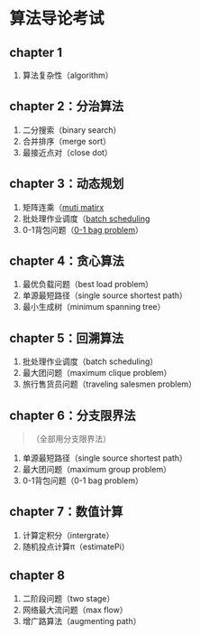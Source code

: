 # 算法导论考试

## chapter 1
1. 算法复杂性（algorithm）

## chapter 2：分治算法
1. 二分搜索（binary search）
2. 合并排序（merge sort）
3. 最接近点对（close dot）

## chapter 3：动态规划
1. 矩阵连乘（[muti matirx](./chapter_3/muti_matirx/muti_matrix.c)
2. 批处理作业调度（[batch scheduling](./chapter_3/pipline_scheduling/pipline_scheduling.c)
3. 0-1背包问题（[0-1 bag problem](./chapter_3/bag_problem/bag_problem.c)）

## chapter 4：贪心算法
1. 最优负载问题（best load problem）
2. 单源最短路径（single source shortest path）
3. 最小生成树（minimum spanning tree）

## chapter 5：回溯算法
1. 批处理作业调度（batch scheduling）
2. 最大团问题（maximum clique problem）
3. 旅行售货员问题（traveling salesmen problem）

## chapter 6：分支限界法
> （全部用分支限界法）
1. 单源最短路径（single source shortest path）
2. 最大团问题（maximum group problem）
3. 0-1背包问题（0-1 bag problem）

## chapter 7：数值计算
1. 计算定积分（intergrate）
2. 随机投点计算π（estimatePi）

## chapter 8
1. 二阶段问题（two stage）
2. 网络最大流问题（max flow）
3. 增广路算法（augmenting path）